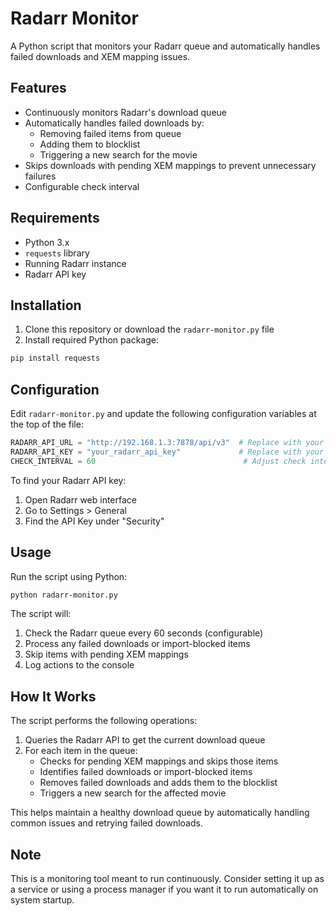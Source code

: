 # Radarr Monitor

A Python script that monitors your Radarr queue and automatically handles failed downloads and XEM mapping issues.

## Features

- Continuously monitors Radarr's download queue
- Automatically handles failed downloads by:
  - Removing failed items from queue
  - Adding them to blocklist
  - Triggering a new search for the movie
- Skips downloads with pending XEM mappings to prevent unnecessary failures
- Configurable check interval

## Requirements

- Python 3.x
- `requests` library
- Running Radarr instance
- Radarr API key

## Installation

1. Clone this repository or download the `radarr-monitor.py` file
2. Install required Python package:
```bash
pip install requests
```

## Configuration

Edit `radarr-monitor.py` and update the following configuration variables at the top of the file:

```python
RADARR_API_URL = "http://192.168.1.3:7878/api/v3"  # Replace with your Radarr instance URL
RADARR_API_KEY = "your_radarr_api_key"             # Replace with your Radarr API key
CHECK_INTERVAL = 60                                 # Adjust check interval (in seconds) if needed
```

To find your Radarr API key:
1. Open Radarr web interface
2. Go to Settings > General
3. Find the API Key under "Security"

## Usage

Run the script using Python:

```bash
python radarr-monitor.py
```

The script will:
1. Check the Radarr queue every 60 seconds (configurable)
2. Process any failed downloads or import-blocked items
3. Skip items with pending XEM mappings
4. Log actions to the console

## How It Works

The script performs the following operations:

1. Queries the Radarr API to get the current download queue
2. For each item in the queue:
   - Checks for pending XEM mappings and skips those items
   - Identifies failed downloads or import-blocked items
   - Removes failed downloads and adds them to the blocklist
   - Triggers a new search for the affected movie

This helps maintain a healthy download queue by automatically handling common issues and retrying failed downloads.

## Note

This is a monitoring tool meant to run continuously. Consider setting it up as a service or using a process manager if you want it to run automatically on system startup.